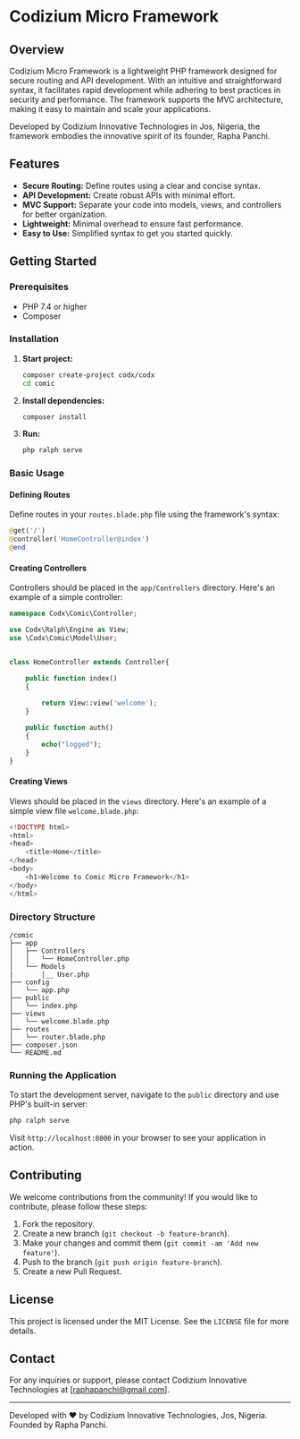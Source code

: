 # Codizium Micro Framework

## Overview
Codizium Micro Framework is a lightweight PHP framework designed for secure routing and API development. With an intuitive and straightforward syntax, it facilitates rapid development while adhering to best practices in security and performance. The framework supports the MVC architecture, making it easy to maintain and scale your applications.

Developed by Codizium Innovative Technologies in Jos, Nigeria, the framework embodies the innovative spirit of its founder, Rapha Panchi.

## Features

- **Secure Routing:** Define routes using a clear and concise syntax.
- **API Development:** Create robust APIs with minimal effort.
- **MVC Support:** Separate your code into models, views, and controllers for better organization.
- **Lightweight:** Minimal overhead to ensure fast performance.
- **Easy to Use:** Simplified syntax to get you started quickly.

## Getting Started

### Prerequisites

- PHP 7.4 or higher
- Composer

### Installation

1. **Start project:**

   ```bash
   composer create-project codx/codx
   cd comic
   ```

2. **Install dependencies:**

   ```bash
   composer install
   ```
3. **Run:**

   ```bash
   php ralph serve
   ```

### Basic Usage

#### Defining Routes

Define routes in your `routes.blade.php` file using the framework's syntax:

```php
@get('/')
@controller('HomeController@index')
@end
```

#### Creating Controllers

Controllers should be placed in the `app/Controllers` directory. Here's an example of a simple controller:

```php
namespace Codx\Comic\Controller;

use Codx\Ralph\Engine as View;
use \Codx\Comic\Model\User;


class HomeController extends Controller{

    public function index()
    {
       
        return View::view('welcome');
    }

    public function auth()
    {
        echo("logged");
    }
}
```

#### Creating Views

Views should be placed in the `views` directory. Here's an example of a simple view file `welcome.blade.php`:

```php
<!DOCTYPE html>
<html>
<head>
    <title>Home</title>
</head>
<body>
    <h1>Welcome to Comic Micro Framework</h1>
</body>
</html>
```

### Directory Structure

```
/comic
├── app
│   ├── Controllers
│   │   └── HomeController.php
│   └── Models
|       |__ User.php
├── config
│   └── app.php
├── public
│   └── index.php
├── views
│   └── welcome.blade.php
├── routes
│   └── router.blade.php
├── composer.json
└── README.md
```

### Running the Application

To start the development server, navigate to the `public` directory and use PHP's built-in server:

```bash
php ralph serve
```

Visit `http://localhost:8000` in your browser to see your application in action.

## Contributing

We welcome contributions from the community! If you would like to contribute, please follow these steps:

1. Fork the repository.
2. Create a new branch (`git checkout -b feature-branch`).
3. Make your changes and commit them (`git commit -am 'Add new feature'`).
4. Push to the branch (`git push origin feature-branch`).
5. Create a new Pull Request.

## License

This project is licensed under the MIT License. See the `LICENSE` file for more details.

## Contact

For any inquiries or support, please contact Codizium Innovative Technologies at [raphapanchi@gmail.com].

---

Developed with ❤️ by Codizium Innovative Technologies, Jos, Nigeria. Founded by Rapha Panchi.